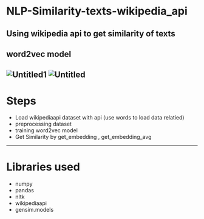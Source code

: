 # NLP-Similarity-texts-wikipedia_api
## Using wikipedia api to get similarity of texts 
word2vec model
---------------------------------------------------------
![Untitled1](https://github.com/MarwanAhmed20/NLP-Similarity-texts-wikipedia_api/assets/47067493/9df39ee3-a9f9-4055-868a-b26c4ddc4947)
![Untitled](https://github.com/MarwanAhmed20/NLP-Similarity-texts-wikipedia_api/assets/47067493/7a1f0e5f-b038-4ffc-89bd-1589f0ee3ac1)
-------------------------------------------------------------------------------------
# Steps
* Load wikipediaapi dataset with api (use words to load data relatied)
* preprocessing dataset
* training word2vec model
* Get Similarity by get_embedding , get_embedding_avg
----------------------------------------------------------------------
# Libraries used
* numpy
* pandas
* nltk
* wikipediaapi
* gensim.models
